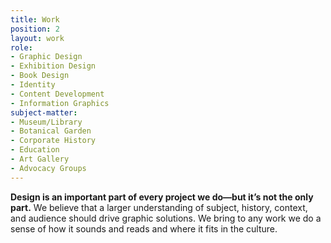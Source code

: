```yaml
---
title: Work
position: 2
layout: work
role:
- Graphic Design
- Exhibition Design
- Book Design
- Identity
- Content Development
- Information Graphics
subject-matter:
- Museum/Library
- Botanical Garden
- Corporate History
- Education
- Art Gallery
- Advocacy Groups
---
```


**Design is an important part of every project we do—but it’s not the only part.** We believe that a larger understanding of subject, history, context, and audience should drive graphic solutions. We bring to any work we do a sense of how it sounds and reads and where it fits in the culture.
